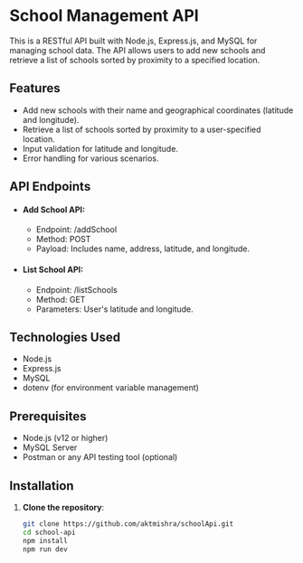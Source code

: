 # School Management API

This is a RESTful API built with Node.js, Express.js, and MySQL for managing school data. The API allows users to add new schools and retrieve a list of schools sorted by proximity to a specified location.

## Features

- Add new schools with their name and geographical coordinates (latitude and longitude).
- Retrieve a list of schools sorted by proximity to a user-specified location.
- Input validation for latitude and longitude.
- Error handling for various scenarios.
## API Endpoints
 - #### Add School API:
   - Endpoint: /addSchool
   - Method: POST
   - Payload: Includes name, address, latitude, and longitude.
- #### List School API:
   - Endpoint: /listSchools
   - Method: GET
   - Parameters: User's latitude and longitude.

## Technologies Used

- Node.js
- Express.js
- MySQL
- dotenv (for environment variable management)

## Prerequisites

- Node.js (v12 or higher)
- MySQL Server
- Postman or any API testing tool (optional)

## Installation

1. **Clone the repository**:
   ```bash
   git clone https://github.com/aktmishra/schoolApi.git
   cd school-api
   npm install
   npm run dev